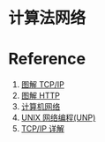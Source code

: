 # 计算法网络

# Reference
1. [图解 TCP/IP]()
2. [图解 HTTP]()
3. [计算机网络]()
4. [UNIX 网络编程(UNP)]()
5. [TCP/IP 详解]()